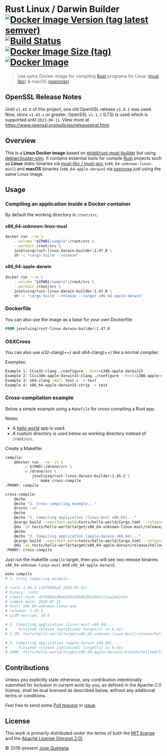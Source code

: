 # Rust Linux / Darwin Builder [![Docker Image Version (tag latest semver)](https://img.shields.io/docker/v/joseluisq/rust-linux-darwin-builder/1)](https://hub.docker.com/r/joseluisq/rust-linux-darwin-builder/) [![Build Status](https://travis-ci.com/joseluisq/rust-linux-darwin-builder.svg?branch=master)](https://travis-ci.com/joseluisq/rust-linux-darwin-builder) [![Docker Image Size (tag)](https://img.shields.io/docker/image-size/joseluisq/rust-linux-darwin-builder/1)](https://hub.docker.com/r/joseluisq/rust-linux-darwin-builder/tags) [![Docker Image](https://img.shields.io/docker/pulls/joseluisq/rust-linux-darwin-builder.svg)](https://hub.docker.com/r/joseluisq/rust-linux-darwin-builder/)

> Use same Docker image for compiling [Rust](https://www.rust-lang.org/) programs for Linux ([musl libc](https://doc.rust-lang.org/edition-guide/rust-2018/platform-and-target-support/musl-support-for-fully-static-binaries.html)) & macOS ([osxcross](https://github.com/tpoechtrager/osxcross)).

## OpenSSL Release Notes

Until `v1.42.0` of this project, one old OpenSSL release `v1.0.2` was used. 
Now, since `v1.43.x` or greater, OpenSSL `v1.1.1` (LTS) is used which is supported until `2023-09-11`. View more at https://www.openssl.org/policies/releasestrat.html.

## Overview

This is a __Linux Docker image__ based on [ekidd/rust-musl-builder](https://hub.docker.com/r/ekidd/rust-musl-builder) but using [debian:buster-slim](https://hub.docker.com/_/debian?tab=tags&page=1&name=buster-slim). It contains essential tools for compile [Rust](https://www.rust-lang.org/) projects such as __Linux__ static binaries via [musl-libc / musl-gcc](https://doc.rust-lang.org/edition-guide/rust-2018/platform-and-target-support/musl-support-for-fully-static-binaries.html) (`x86_64-unknown-linux-musl`) and __macOS__ binaries (`x86_64-apple-darwin`) via [osxcross](https://github.com/tpoechtrager/osxcross) just using the same Linux image.

## Usage

### Compiling an application inside a Docker container

By default the working directory is `/root/src`.

#### x86_64-unknown-linux-musl

```sh
docker run --rm \
    --volume "${PWD}/sample":/root/src \
    --workdir /root/src \
    joseluisq/rust-linux-darwin-builder:1.47.0 \
    sh -c "cargo build --release"
```

#### x86_64-apple-darwin

```sh
docker run --rm \
    --volume "${PWD}/sample":/root/src \
    --workdir /root/src \
    joseluisq/rust-linux-darwin-builder:1.47.0 \
    sh -c "cargo build --release --target x86_64-apple-darwin"
```

### Dockerfile

You can also use the image as a base for your own Dockerfile:

```Dockerfile
FROM joseluisq/rust-linux-darwin-builder:1.47.0
```

### OSXCross

You can also use o32-clang(++) and o64-clang(++) like a normal compiler.

Examples:

```sh
Example 1: CC=o32-clang ./configure --host=i386-apple-darwin15
Example 2: CC=i386-apple-darwin15-clang ./configure --host=i386-apple-darwin15
Example 3: o64-clang -Wall test.c -o test
Example 4: x86_64-apple-darwin15-strip -x test
```

### Cross-compilation example

Below a simple example using a `Makefile` for cross-compiling a Rust app.

Notes:

- A [hello world](./tests/hello-world) app is used.
- A custom directory is used below as working directory instead of `/root/src`.

Create a Makefile:

```sh
compile:
	@docker run --rm -it \
		-v $(PWD):/drone/src \
		-w /drone/src \
			joseluisq/rust-linux-darwin-builder:1.45.2 \
				make cross-compile
.PHONY: compile

cross-compile:
	@echo
	@echo "1. Cross compiling example..."
	@rustc -vV
	@echo
	@echo "2. Compiling application (linux-musl x86_64)..."
	@cargo build --manifest-path=tests/hello-world/Cargo.toml --release --target x86_64-unknown-linux-musl
	@du -sh tests/hello-world/target/x86_64-unknown-linux-musl/release/helloworld
	@echo
	@echo "3. Compiling application (apple-darwin x86_64)..."
	@cargo build --manifest-path=tests/hello-world/Cargo.toml --release --target x86_64-apple-darwin
	@du -sh tests/hello-world/target/x86_64-apple-darwin/release/helloworld
.PHONY: cross-compile
```

Just run the makefile `compile` target, then you will see two release binaries `x86_64-unknown-linux-musl` and `x86_64-apple-darwin`).

```sh
make compile
# 1. Cross compiling example...

# rustc 1.45.2 (d3fb005a3 2020-07-31)
# binary: rustc
# commit-hash: d3fb005a39e62501b8b0b356166e515ae24e2e54
# commit-date: 2020-07-31
# host: x86_64-unknown-linux-gnu
# release: 1.45.2
# LLVM version: 10.0

# 2. Compiling application (linux-musl x86_64)...
#     Finished release [optimized] target(s) in 0.01s
# 1.2M	tests/hello-world/target/x86_64-unknown-linux-musl/release/helloworld

# 3. Compiling application (apple-darwin x86_64)...
#     Finished release [optimized] target(s) in 0.01s
# 240K	tests/hello-world/target/x86_64-apple-darwin/release/helloworld
```

## Contributions

Unless you explicitly state otherwise, any contribution intentionally submitted for inclusion in current work by you, as defined in the Apache-2.0 license, shall be dual licensed as described below, without any additional terms or conditions.

Feel free to send some [Pull request](https://github.com/joseluisq/rust-linux-darwin-builder/pulls) or [issue](https://github.com/joseluisq/rust-linux-darwin-builder/issues).

## License

This work is primarily distributed under the terms of both the [MIT license](LICENSE-MIT) and the [Apache License (Version 2.0)](LICENSE-APACHE).

© 2019-present [Jose Quintana](https://git.io/joseluisq)

